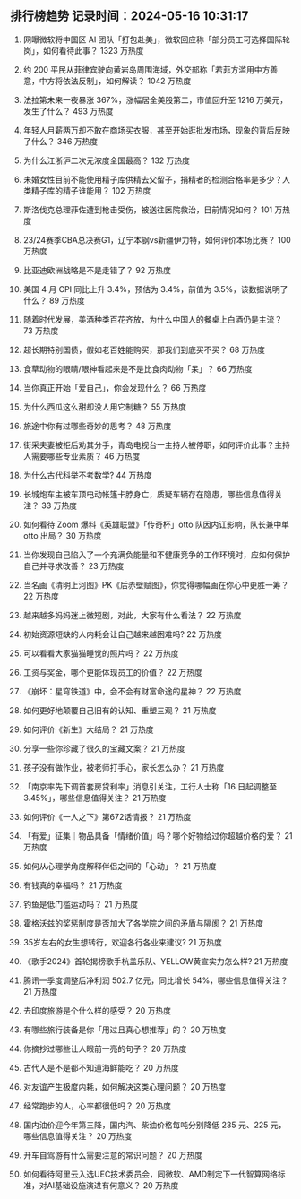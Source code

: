 
## 排行榜趋势 记录时间：2024-05-16 10:31:17
  
  1. 网曝微软将中国区 AI 团队「打包赴美」，微软回应称「部分员工可选择国际轮岗」，如何看待此事？ 1323 万热度
    
  2. 约 200 平民从菲律宾驶向黄岩岛周围海域，外交部称「若菲方滥用中方善意，中方将依法反制」，如何解读？ 1042 万热度
    
  3. 法拉第未来一夜暴涨 367%，涨幅居全美股第二，市值回升至 1216 万美元，发生了什么？ 493 万热度
    
  4. 年轻人月薪两万却不敢在商场买衣服，甚至开始逛批发市场，现象的背后反映了什么？ 346 万热度
    
  5. 为什么江浙沪二次元浓度全国最高？ 132 万热度
    
  6. 未婚女性目前不能使用精子库供精去父留子，捐精者的检测合格率是多少？人类精子库的精子谁能用？ 102 万热度
    
  7. 斯洛伐克总理菲佐遭到枪击受伤，被送往医院救治，目前情况如何？ 101 万热度
    
  8. 23/24赛季CBA总决赛G1，辽宁本钢vs新疆伊力特，如何评价本场比赛？ 100 万热度
    
  9. 比亚迪欧洲战略是不是走错了？ 92 万热度
    
  10. 美国 4 月 CPI 同比上升 3.4%，预估为 3.4%，前值为 3.5%，该数据说明了什么？ 89 万热度
    
  11. 随着时代发展，美酒种类百花齐放，为什么中国人的餐桌上白酒仍是主流？ 73 万热度
    
  12. 超长期特别国债，假如老百姓能购买，那我们到底买不买？ 68 万热度
    
  13. 食草动物的眼睛/眼神看起来是不是比食肉动物「呆」？ 66 万热度
    
  14. 当你真正开始「爱自己」，你会发现什么？ 66 万热度
    
  15. 为什么西瓜这么甜却没人用它制糖？ 55 万热度
    
  16. 旅途中你有过哪些奇妙的思考？ 48 万热度
    
  17. 街采夫妻被拒后劝其分手，青岛电视台一主持人被停职，如何评价此事？主持人需要哪些专业素质？ 46 万热度
    
  18. 为什么古代科举不考数学? 44 万热度
    
  19. 长城炮车主被车顶电动帐篷卡脖身亡，质疑车辆存在隐患，哪些信息值得关注？ 33 万热度
    
  20. 如何看待 Zoom 爆料《英雄联盟》「传奇杯」otto 队因内讧影响，队长兼中单 otto 出局？ 30 万热度
    
  21. 当你发现自己陷入了一个充满负能量和不健康竞争的工作环境时，应如何保护自己并寻求改善？ 23 万热度
    
  22. 当名画《清明上河图》PK《后赤壁赋图》，你觉得哪幅画在你心中更胜一筹？ 22 万热度
    
  23. 越来越多妈妈迷上微短剧，对此，大家有什么看法？ 22 万热度
    
  24. 初始资源短缺的人内耗会让自己越来越困难吗? 22 万热度
    
  25. 可以看看大家猫猫睡觉的照片吗？ 22 万热度
    
  26. 工资与奖金，哪个更能体现员工的价值？ 22 万热度
    
  27. 《崩坏：星穹铁道》中，会不会有财富命途的星神？ 22 万热度
    
  28. 如何更好地颠覆自己旧有的认知、重塑三观？ 21 万热度
    
  29. 如何评价《新生》大结局？ 21 万热度
    
  30. 分享一些你珍藏了很久的宝藏文案？ 21 万热度
    
  31. 孩子没有做作业，被老师打手心，家长怎么办？ 21 万热度
    
  32. 「南京率先下调首套房贷利率」消息引关注，工行人士称「16 日起调整至 3.45%」，哪些信息值得关注？ 21 万热度
    
  33. 如何评价《一人之下》第672话情报？ 21 万热度
    
  34. 「有爱」征集｜物品具备「情绪价值」吗？哪个好物给过你超越价格的爱？ 21 万热度
    
  35. 如何从心理学角度解释伴侣之间的「心动」？ 21 万热度
    
  36. 有钱真的幸福吗？ 21 万热度
    
  37. 钓鱼是低门槛运动吗？ 21 万热度
    
  38. 霍格沃兹的奖惩制度是否加大了各学院之间的矛盾与隔阂？ 21 万热度
    
  39. 35岁左右的女生想转行，欢迎各行各业来建议? 21 万热度
    
  40. 《歌手2024》首轮揭榜歌手杭盖乐队、YELLOW黄宣实力怎么样? 21 万热度
    
  41. 腾讯一季度调整后净利润 502.7 亿元，同比增长 54%，哪些信息值得关注？ 21 万热度
    
  42. 去印度旅游是个什么样的感受？ 20 万热度
    
  43. 有哪些旅行装备是你「用过且真心想推荐」的？ 20 万热度
    
  44. 你摘抄过哪些让人眼前一亮的句子？ 20 万热度
    
  45. 古代人是不是都不知道海鲜能吃？ 20 万热度
    
  46. 对友谊产生极度内耗，如何解决这类心理问题？ 20 万热度
    
  47. 经常跑步的人，心率都很低吗？ 20 万热度
    
  48. 国内油价迎今年第三降，国内汽、柴油价格每吨分别降低 235 元、225 元，哪些信息值得关注？ 20 万热度
    
  49. 开车自驾游有什么需要注意的常识问题？ 20 万热度
    
  50. 如何看待阿里云入选UEC技术委员会，同微软、AMD制定下一代智算网络标准，对AI基础设施演进有何意义？ 20 万热度
    